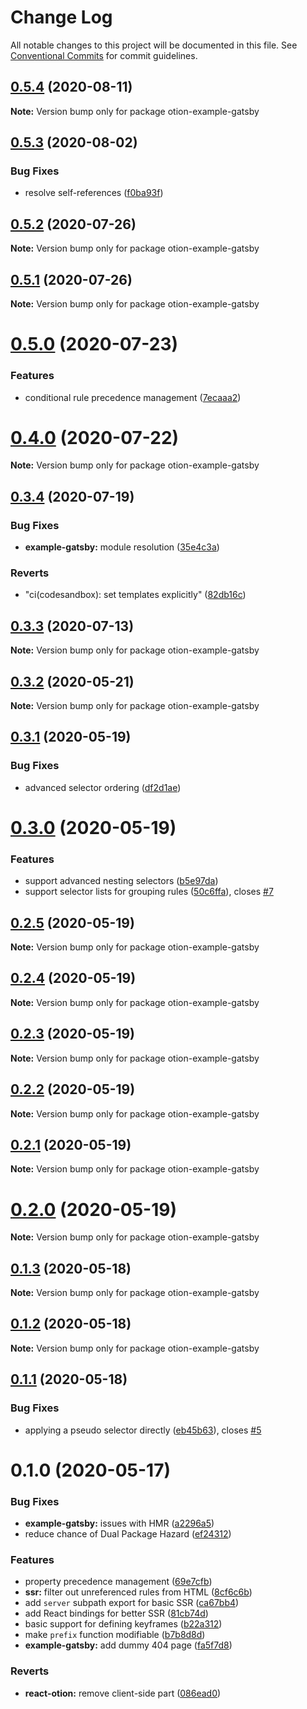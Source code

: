 # Change Log

All notable changes to this project will be documented in this file.
See [Conventional Commits](https://conventionalcommits.org) for commit guidelines.

## [0.5.4](https://github.com/kripod/otion/compare/v0.5.3...v0.5.4) (2020-08-11)

**Note:** Version bump only for package otion-example-gatsby

## [0.5.3](https://github.com/kripod/otion/compare/v0.5.2...v0.5.3) (2020-08-02)

### Bug Fixes

- resolve self-references ([f0ba93f](https://github.com/kripod/otion/commit/f0ba93f3c90aedb735cebcee1466bdb163734e0f))

## [0.5.2](https://github.com/kripod/otion/compare/v0.5.1...v0.5.2) (2020-07-26)

**Note:** Version bump only for package otion-example-gatsby

## [0.5.1](https://github.com/kripod/otion/compare/v0.5.0...v0.5.1) (2020-07-26)

**Note:** Version bump only for package otion-example-gatsby

# [0.5.0](https://github.com/kripod/otion/compare/v0.4.0...v0.5.0) (2020-07-23)

### Features

- conditional rule precedence management ([7ecaaa2](https://github.com/kripod/otion/commit/7ecaaa2fe29834d1397f59566c7b422e3b454614))

# [0.4.0](https://github.com/kripod/otion/compare/v0.3.4...v0.4.0) (2020-07-22)

**Note:** Version bump only for package otion-example-gatsby

## [0.3.4](https://github.com/kripod/otion/compare/v0.3.3...v0.3.4) (2020-07-19)

### Bug Fixes

- **example-gatsby:** module resolution ([35e4c3a](https://github.com/kripod/otion/commit/35e4c3a977db0058ba2c94133cd39566ce0f3593))

### Reverts

- "ci(codesandbox): set templates explicitly" ([82db16c](https://github.com/kripod/otion/commit/82db16ca1d97d742f1a81b17db1bf1bc3c44f1e7))

## [0.3.3](https://github.com/kripod/otion/compare/v0.3.2...v0.3.3) (2020-07-13)

**Note:** Version bump only for package otion-example-gatsby

## [0.3.2](https://github.com/kripod/otion/compare/v0.3.1...v0.3.2) (2020-05-21)

**Note:** Version bump only for package otion-example-gatsby

## [0.3.1](https://github.com/kripod/otion/compare/v0.3.0...v0.3.1) (2020-05-19)

### Bug Fixes

- advanced selector ordering ([df2d1ae](https://github.com/kripod/otion/commit/df2d1aed8ef2b43431edc280372521a0ff552179))

# [0.3.0](https://github.com/kripod/otion/compare/v0.2.5...v0.3.0) (2020-05-19)

### Features

- support advanced nesting selectors ([b5e97da](https://github.com/kripod/otion/commit/b5e97da7af193798c08910b48c488d6a5a18ea4f))
- support selector lists for grouping rules ([50c6ffa](https://github.com/kripod/otion/commit/50c6ffacde6c74d5235528a271ba676552bb9866)), closes [#7](https://github.com/kripod/otion/issues/7)

## [0.2.5](https://github.com/kripod/otion/compare/v0.2.4...v0.2.5) (2020-05-19)

**Note:** Version bump only for package otion-example-gatsby

## [0.2.4](https://github.com/kripod/otion/compare/v0.2.3...v0.2.4) (2020-05-19)

**Note:** Version bump only for package otion-example-gatsby

## [0.2.3](https://github.com/kripod/otion/compare/v0.2.2...v0.2.3) (2020-05-19)

**Note:** Version bump only for package otion-example-gatsby

## [0.2.2](https://github.com/kripod/otion/compare/v0.2.1...v0.2.2) (2020-05-19)

**Note:** Version bump only for package otion-example-gatsby

## [0.2.1](https://github.com/kripod/otion/compare/v0.2.0...v0.2.1) (2020-05-19)

**Note:** Version bump only for package otion-example-gatsby

# [0.2.0](https://github.com/kripod/otion/compare/v0.1.3...v0.2.0) (2020-05-19)

**Note:** Version bump only for package otion-example-gatsby

## [0.1.3](https://github.com/kripod/otion/compare/v0.1.2...v0.1.3) (2020-05-18)

**Note:** Version bump only for package otion-example-gatsby

## [0.1.2](https://github.com/kripod/otion/compare/v0.1.1...v0.1.2) (2020-05-18)

**Note:** Version bump only for package otion-example-gatsby

## [0.1.1](https://github.com/kripod/otion/compare/v0.1.0...v0.1.1) (2020-05-18)

### Bug Fixes

- applying a pseudo selector directly ([eb45b63](https://github.com/kripod/otion/commit/eb45b637edfe7ce7152c308e2b8fbd98e27d8a5d)), closes [#5](https://github.com/kripod/otion/issues/5)

# 0.1.0 (2020-05-17)

### Bug Fixes

- **example-gatsby:** issues with HMR ([a2296a5](https://github.com/kripod/otion/commit/a2296a541588cfdd4c865a6ee628d25c65852180))
- reduce chance of Dual Package Hazard ([ef24312](https://github.com/kripod/otion/commit/ef243124d7b19f93f6c613162b60890502565811))

### Features

- property precedence management ([69e7cfb](https://github.com/kripod/otion/commit/69e7cfb6d431c1b3bee66b433074f4152b22da48))
- **ssr:** filter out unreferenced rules from HTML ([8cf6c6b](https://github.com/kripod/otion/commit/8cf6c6b5e8cbb68899363b028841ec0f75e2f171))
- add `server` subpath export for basic SSR ([ca67bb4](https://github.com/kripod/otion/commit/ca67bb45cfe5762eded005c0ad47fb5f84b2d9a2))
- add React bindings for better SSR ([81cb74d](https://github.com/kripod/otion/commit/81cb74d4b622302e509c514e91420bf305fbcde7))
- basic support for defining keyframes ([b22a312](https://github.com/kripod/otion/commit/b22a31230367daa9a7ba295a204a6603c641c0d4))
- make `prefix` function modifiable ([b7b8d8d](https://github.com/kripod/otion/commit/b7b8d8d5b9156d8b2228e41ab14eed3893bc677d))
- **example-gatsby:** add dummy 404 page ([fa5f7d8](https://github.com/kripod/otion/commit/fa5f7d89abea055abee9297e6b646cf601051e0d))

### Reverts

- **react-otion:** remove client-side part ([086ead0](https://github.com/kripod/otion/commit/086ead054488162e951802d592d4db4cb1a5a1aa))
